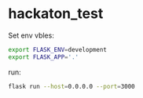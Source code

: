 # hackaton_test

Set env vbles:
```bash
export FLASK_ENV=development
export FLASK_APP='.'
```
run:
```bash
flask run --host=0.0.0.0 --port=3000
```

